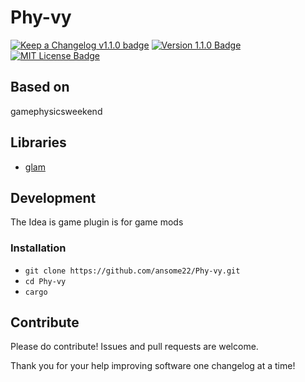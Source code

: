 # Phy-vy

[![Keep a Changelog v1.1.0 badge][changelog-badge]][changelog] [![Version 1.1.0 Badge][version-badge]][changelog] [![MIT License Badge][license-badge]][license]

## Based on

gamephysicsweekend

## Libraries

* [glam](https://github.com/bitshifter/glam-rs)

## Development

The Idea is game plugin is for game mods

### Installation

* `git clone https://github.com/ansome22/Phy-vy.git`
* `cd Phy-vy`
* `cargo`

## Contribute

Please do contribute! Issues and pull requests are welcome.

Thank you for your help improving software one changelog at a time!

[changelog]: ./CHANGELOG.md
[changelog-badge]: https://img.shields.io/badge/changelog-Keep%20a%20Changelog%20v1.1.0-%23E05735
[license]: ./LICENSE
[pull-request]: https://help.github.com/articles/creating-a-pull-request/
[fork]: https://help.github.com/articles/fork-a-repo/
[version-badge]: https://img.shields.io/badge/version-1.1.0-blue.svg
[license-badge]: https://img.shields.io/badge/license-MIT-blue.svg
